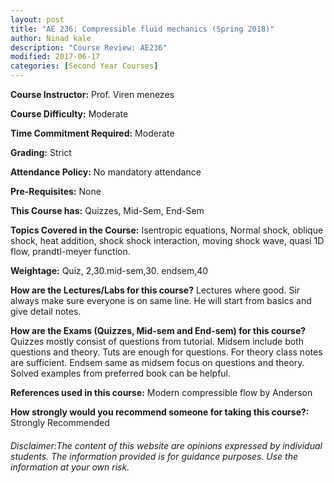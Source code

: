```yaml
---
layout: post
title: "AE 236: Compressible fluid mechanics (Spring 2018)"
author: Ninad kale
description: "Course Review: AE236"
modified: 2017-06-17
categories: [Second Year Courses]
---
```


**Course Instructor:** Prof.  Viren menezes

**Course Difficulty:** Moderate

**Time Commitment Required:** Moderate

**Grading:** Strict

**Attendance Policy:** No mandatory attendance

**Pre-Requisites:** None 

**This Course has:** Quizzes, Mid-Sem, End-Sem

**Topics Covered in the Course:**
Isentropic equations, Normal shock, oblique shock, heat addition, shock shock interaction, moving shock wave, quasi 1D flow, prandtl-meyer function. 

**Weightage:**
Quiz, 2,30.mid-sem,30. endsem,40

**How are the Lectures/Labs for this course?**
Lectures where good. Sir always make sure everyone is on same line. He will start from basics and give detail notes. 

**How are the Exams (Quizzes, Mid-sem and End-sem) for this course?**
Quizzes mostly consist of questions from tutorial. Midsem include both questions and theory. Tuts are enough for questions. For theory class notes are sufficient. Endsem same as midsem focus on questions and theory. Solved examples from preferred book can be helpful. 

**References used in this course:**
Modern compressible flow by Anderson 

**How strongly would you recommend someone for taking this course?:**
Strongly Recommended

###### Disclaimer:The content of this website are opinions expressed by individual students. The information provided is for guidance purposes. Use the information at your own risk.
